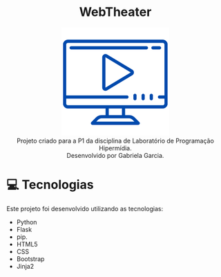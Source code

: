 <h1 align="center"> WebTheater </h1>

<p align="center">
   <img src="https://github.com/gabsgc/WebTheater/blob/master/application/view/static/image/logotipo.png" width="250"/>
   </br> Projeto criado para a P1 da disciplina de Laboratório de Programação Hipermídia. </br>
   Desenvolvido por Gabriela Garcia.
</p>

# :computer: Tecnologias
Este projeto foi desenvolvido utilizando as tecnologias:

- Python
- Flask
- pip.
- HTML5
- CSS
- Bootstrap
- Jinja2
